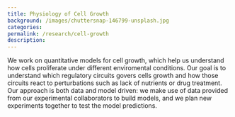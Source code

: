 ```yaml
---
title: Physiology of Cell Growth
background: /images/chuttersnap-146799-unsplash.jpg
categories: 
permalink: /research/cell-growth
description:
---
```


We work on quantitative models for cell growth, which help us understand how cells proliferate under different enviromental conditions. 
Our goal is to understand which regulatory circuits govers cells growth and how those circuits react to perturbations such as lack of nutrients or drug treatment. Our approach is both data and model driven: we make use of data provided from our experimental collaborators to build models, and we plan new experiments together to test the model predictions.

